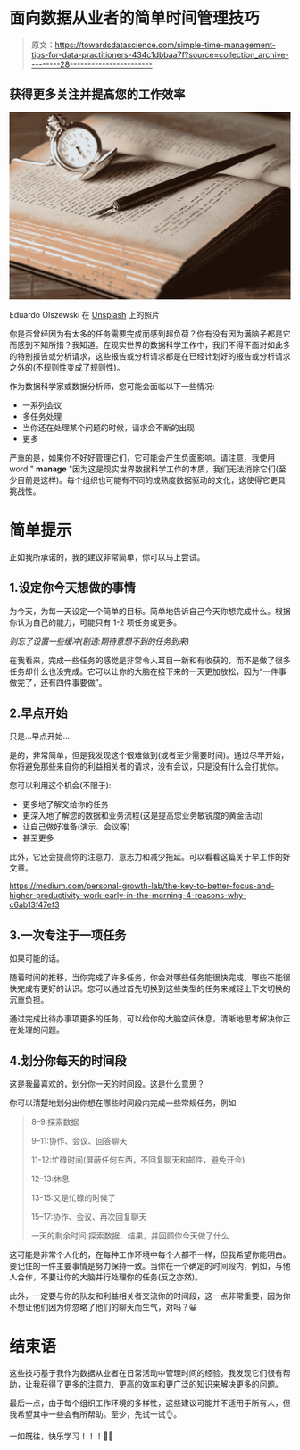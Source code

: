 # 面向数据从业者的简单时间管理技巧

> 原文：<https://towardsdatascience.com/simple-time-management-tips-for-data-practitioners-434c1dbbaa7f?source=collection_archive---------28----------------------->

## 获得更多关注并提高您的工作效率

![](img/fb6257604f42a39744701a9586486aab.png)

Eduardo Olszewski 在 [Unsplash](https://unsplash.com?utm_source=medium&utm_medium=referral) 上的照片

你是否曾经因为有太多的任务需要完成而感到超负荷？你有没有因为满脑子都是它而感到不知所措？我知道。在现实世界的数据科学工作中，我们不得不面对如此多的特别报告或分析请求，这些报告或分析请求都是在已经计划好的报告或分析请求之外的(不规则性变成了规则性)。

作为数据科学家或数据分析师，您可能会面临以下一些情况:

*   一系列会议
*   多任务处理
*   当你还在处理某个问题的时候，请求会不断的出现
*   更多

严重的是，如果你不好好管理它们，它可能会产生负面影响。请注意，我使用 word " **manage** "因为这是现实世界数据科学工作的本质，我们无法消除它们(至少目前是这样)。每个组织也可能有不同的成熟度数据驱动的文化，这使得它更具挑战性。

# 简单提示

正如我所承诺的，我的建议非常简单，你可以马上尝试。

## 1.设定你今天想做的事情

为今天，为每一天设定一个简单的目标。简单地告诉自己今天你想完成什么。根据你认为自己的能力，可能只有 1-2 项任务或更多。

*别忘了设置一些缓冲(剧透:期待意想不到的任务到来)*

在我看来，完成一些任务的感觉是非常令人耳目一新和有收获的，而不是做了很多任务却什么也没完成。它可以让你的大脑在接下来的一天更加放松，因为“一件事做完了，还有四件事要做”。

## 2.早点开始

只是…早点开始…

是的，非常简单，但是我发现这个很难做到(或者至少需要时间)。通过尽早开始，你将避免那些来自你的利益相关者的请求，没有会议，只是没有什么会打扰你。

您可以利用这个机会(不限于):

*   更多地了解交给你的任务
*   更深入地了解您的数据和业务流程(这是提高您业务敏锐度的黄金活动)
*   让自己做好准备(演示、会议等)
*   甚至更多

此外，它还会提高你的注意力、意志力和减少拖延。可以看看这篇关于早工作的好文章。

<https://medium.com/personal-growth-lab/the-key-to-better-focus-and-higher-productivity-work-early-in-the-morning-4-reasons-why-c6ab13f47ef3>  

## 3.一次专注于一项任务

如果可能的话。

随着时间的推移，当你完成了许多任务，你会对哪些任务能很快完成，哪些不能很快完成有更好的认识。您可以通过首先切换到这些类型的任务来减轻上下文切换的沉重负担。

通过完成比待办事项更多的任务，可以给你的大脑空间休息，清晰地思考解决你正在处理的问题。

## 4.划分你每天的时间段

这是我最喜欢的，划分你一天的时间段。这是什么意思？

你可以清楚地划分出你想在哪些时间段内完成一些常规任务，例如:

> 8–9:探索数据
> 
> 9–11:协作、会议、回答聊天
> 
> 11-12:忙碌时间(屏蔽任何东西，不回复聊天和邮件，避免开会)
> 
> 12–13:休息
> 
> 13-15:又是忙碌的时候了
> 
> 15–17:协作、会议、再次回复聊天
> 
> 一天的剩余时间:探索数据、结果，并回顾你今天做了什么

这可能是非常个人化的，在每种工作环境中每个人都不一样，但我希望你能明白。要记住的一件主要事情是努力保持一致。当你在一个确定的时间段内，例如，与他人合作，不要让你的大脑并行处理你的任务(反之亦然)。

此外，一定要与你的队友和利益相关者交流你的时间段，这一点非常重要，因为你不想让他们因为你忽略了他们的聊天而生气，对吗？😀

# 结束语

这些技巧基于我作为数据从业者在日常活动中管理时间的经验。我发现它们很有帮助，让我获得了更多的注意力、更高的效率和更广泛的知识来解决更多的问题。

最后一点，由于每个组织工作环境的多样性，这些建议可能并不适用于所有人，但我希望其中一些会有所帮助。至少，先试一试👌。

一如既往，快乐学习！！！🚀🚀